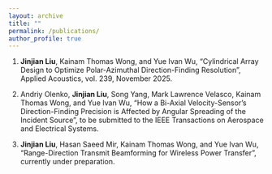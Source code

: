 ```yaml
---
layout: archive
title: ""
permalink: /publications/
author_profile: true
---
```


1.	**Jinjian Liu**, Kainam Thomas Wong, and Yue Ivan Wu, “Cylindrical Array Design to Optimize Polar-Azimuthal Direction-Finding Resolution”, Applied Acoustics, vol. 239, November 2025.


2.	Andriy Olenko, **Jinjian Liu**, Song Yang, Mark Lawrence Velasco, Kainam Thomas Wong, and Yue Ivan Wu, “How a Bi-Axial Velocity-Sensor’s Direction-Finding Precision is Affected by Angular Spreading of the Incident Source”, to be submitted to the IEEE Transactions on Aerospace and Electrical Systems.


3.	**Jinjian Liu**, Hasan Saeed Mir, Kainam Thomas Wong, and Yue Ivan Wu, “Range-Direction Transmit Beamforming for Wireless Power Transfer”, currently under preparation.
</div>


